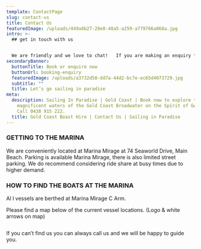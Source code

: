 ```yaml
---
template: ContactPage
slug: contact-us
title: Contact Us
featuredImage: /uploads/449a8b27-28e0-48a5-a259-a779766a068a.jpg
intro: >-
  ## get in touch with us


  We are friendly and we love to chat!   If you are making an enquiry for the first time we suggest completing the enquiry form located [HERE](https://sailinginparadise.com.au/booking-enquiry) on our website and we will then send through info for you to read at your leisure.   If you have any specific questions not covered in the reply email, perhaps check out the FAQ's on each page, drop us an email or give us a bell!   We look forward to talking with you!
secondaryBanner:
  buttonTitle: Book or enquire now
  buttonUrl: booking-enquiry
  featuredImage: /uploads/a3732d58-dd7a-44d2-bc7e-ec65d4073729.jpg
  subtitle: ""
  title: Let’s go sailing in paradise
meta:
  description: Sailing In Paradise | Gold Coast | Book now to explore the
    magnificent waters of the Gold Coast Broadwater on the Spirit of Gwonda |
    Call 0438 915 222.
  title: Gold Coast Boast Hire | Contact Us | Sailing in Paradise
---
```

### GETTING TO THE MARINA

We are conveniently located at Marina Mirage at 74 Seaworld Drive, Main Beach.   Parking is available Marina Mirage, there is also limited street parking.  We do recommend considering ride share at busy times due to higher demand.   

### HOW TO FIND THE BOATS AT THE MARINA

Al l vessels are berthed at Marina Mirage C Arm.   

Please find a map below of the current vessel locations. (Logo & white arrows on map)

![]()

If you can’t find us you can always call us and we will be happy to guide you.